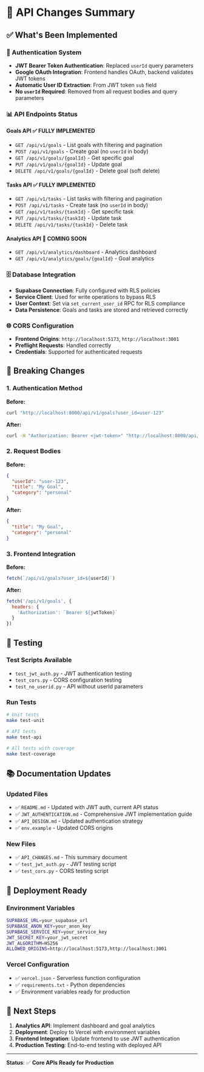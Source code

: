 # 🚀 API Changes Summary

## ✅ What's Been Implemented

### 🔐 Authentication System
- **JWT Bearer Token Authentication**: Replaced `userId` query parameters
- **Google OAuth Integration**: Frontend handles OAuth, backend validates JWT tokens
- **Automatic User ID Extraction**: From JWT token `sub` field
- **No `userId` Required**: Removed from all request bodies and query parameters

### 📊 API Endpoints Status

#### Goals API ✅ **FULLY IMPLEMENTED**
- `GET /api/v1/goals` - List goals with filtering and pagination
- `POST /api/v1/goals` - Create goal (no `userId` in body)
- `GET /api/v1/goals/{goalId}` - Get specific goal
- `PUT /api/v1/goals/{goalId}` - Update goal
- `DELETE /api/v1/goals/{goalId}` - Delete goal (soft delete)

#### Tasks API ✅ **FULLY IMPLEMENTED**
- `GET /api/v1/tasks` - List tasks with filtering and pagination
- `POST /api/v1/tasks` - Create task (no `userId` in body)
- `GET /api/v1/tasks/{taskId}` - Get specific task
- `PUT /api/v1/tasks/{taskId}` - Update task
- `DELETE /api/v1/tasks/{taskId}` - Delete task

#### Analytics API 🚧 **COMING SOON**
- `GET /api/v1/analytics/dashboard` - Analytics dashboard
- `GET /api/v1/analytics/goals/{goalId}` - Goal analytics

### 🗄️ Database Integration
- **Supabase Connection**: Fully configured with RLS policies
- **Service Client**: Used for write operations to bypass RLS
- **User Context**: Set via `set_current_user_id` RPC for RLS compliance
- **Data Persistence**: Goals and tasks are stored and retrieved correctly

### 🌐 CORS Configuration
- **Frontend Origins**: `http://localhost:5173`, `http://localhost:3001`
- **Preflight Requests**: Handled correctly
- **Credentials**: Supported for authenticated requests

## 🔄 Breaking Changes

### 1. **Authentication Method**
**Before:**
```bash
curl "http://localhost:8000/api/v1/goals?user_id=user-123"
```

**After:**
```bash
curl -H "Authorization: Bearer <jwt-token>" "http://localhost:8000/api/v1/goals"
```

### 2. **Request Bodies**
**Before:**
```json
{
  "userId": "user-123",
  "title": "My Goal",
  "category": "personal"
}
```

**After:**
```json
{
  "title": "My Goal",
  "category": "personal"
}
```

### 3. **Frontend Integration**
**Before:**
```javascript
fetch(`/api/v1/goals?user_id=${userId}`)
```

**After:**
```javascript
fetch('/api/v1/goals', {
  headers: {
    'Authorization': `Bearer ${jwtToken}`
  }
})
```

## 🧪 Testing

### Test Scripts Available
- `test_jwt_auth.py` - JWT authentication testing
- `test_cors.py` - CORS configuration testing
- `test_no_userid.py` - API without userId parameters

### Run Tests
```bash
# Unit tests
make test-unit

# API tests
make test-api

# All tests with coverage
make test-coverage
```

## 📚 Documentation Updates

### Updated Files
- ✅ `README.md` - Updated with JWT auth, current API status
- ✅ `JWT_AUTHENTICATION.md` - Comprehensive JWT implementation guide
- ✅ `API_DESIGN.md` - Updated authentication strategy
- ✅ `env.example` - Updated CORS origins

### New Files
- ✅ `API_CHANGES.md` - This summary document
- ✅ `test_jwt_auth.py` - JWT testing script
- ✅ `test_cors.py` - CORS testing script

## 🚀 Deployment Ready

### Environment Variables
```bash
SUPABASE_URL=your_supabase_url
SUPABASE_ANON_KEY=your_anon_key
SUPABASE_SERVICE_KEY=your_service_key
JWT_SECRET_KEY=your_jwt_secret
JWT_ALGORITHM=HS256
ALLOWED_ORIGINS=http://localhost:5173,http://localhost:3001
```

### Vercel Configuration
- ✅ `vercel.json` - Serverless function configuration
- ✅ `requirements.txt` - Python dependencies
- ✅ Environment variables ready for production

## 🎯 Next Steps

1. **Analytics API**: Implement dashboard and goal analytics
2. **Deployment**: Deploy to Vercel with environment variables
3. **Frontend Integration**: Update frontend to use JWT authentication
4. **Production Testing**: End-to-end testing with deployed API

---

**Status**: ✅ **Core APIs Ready for Production**
